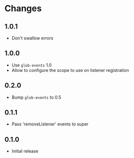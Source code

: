 # Changes

## 1.0.1

- Don't swallow errors

## 1.0.0

- Use `glob-events` 1.0
- Allow to configure the scope to use on listener registration

## 0.2.0

- Bump `glob-events` to 0.5

## 0.1.1

- Pass 'removeListener' events to super

## 0.1.0

- Initial release
